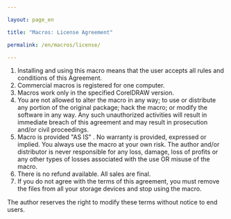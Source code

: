 ```yaml
---

layout: page_en

title: "Macros: License Agreement"

permalink: /en/macros/license/

---
```


1. Installing and using this macro means that the user accepts all rules and conditions of this Agreement.
2. Commercial macros is registered for one computer.
3. Macros work only in the specified CorelDRAW version.
4. You are not allowed to alter the macro in any way; to use or distribute any portion of the original package; hack the macro; or modify the software in any way. Any such unauthorized activities will result in immediate breach of this agreement and may result in prosecution and/or civil proceedings.
5. Macro is provided "AS IS" . No warranty is provided, expressed or implied. You always use the macro at your own risk. The author and/or distributor is never responsible for any loss, damage, loss of profits or any other types of losses associated with the use OR misuse of the macro.
6. There is no refund available. All sales are final.
7. If you do not agree with the terms of this agreement, you must remove the files from all your storage devices and stop using the macro.

The author reserves the right to modify these terms without notice to end users.
